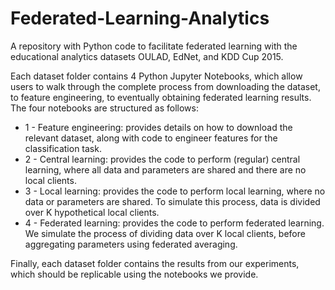 # Federated-Learning-Analytics
A repository with Python code to facilitate federated learning with the educational analytics datasets OULAD, EdNet, and KDD Cup 2015.

Each dataset folder contains 4 Python Jupyter Notebooks, which allow users to walk through the complete process from downloading the dataset, to feature engineering, to eventually obtaining federated learning results. The four notebooks are structured as follows:
+ 1 - Feature engineering: provides details on how to download the relevant dataset, along with code to engineer features for the classification task.
+ 2 - Central learning: provides the code to perform (regular) central learning, where all data and parameters are shared and there are no local clients.
+ 3 - Local learning: provides the code to perform local learning, where no data or parameters are shared. To simulate this process, data is divided over K hypothetical local clients.
+ 4 - Federated learning: provides the code to perform federated learning. We simulate the process of dividing data over K local clients, before aggregating parameters using federated averaging.

Finally, each dataset folder contains the results from our experiments, which should be replicable using the notebooks we provide.
